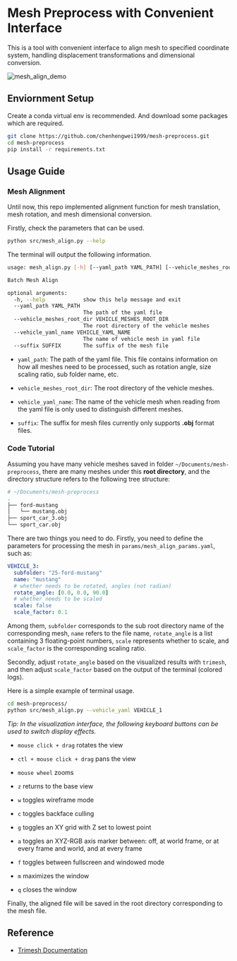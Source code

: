 # Mesh Preprocess with Convenient Interface

This is a tool with convenient interface to align mesh to specified coordinate system, handling displacement transformations and dimensional conversion.

![mesh_align_demo](./imgs/mesh_align_demo.gif)

## Enviornment Setup

Create a conda virtual env is recommended. And download some packages which are required.

```bash
git clone https://github.com/chenhengwei1999/mesh-preprocess.git
cd mesh-preprocess
pip install -r requirements.txt
```

## Usage Guide

### Mesh Alignment

Until now, this repo implemented alignment function for mesh translation, mesh rotation, and mesh dimensional conversion.

Firstly, check the parameters that can be used.

```bash
python src/mesh_align.py --help
```

The terminal will output the following information.

```bash
usage: mesh_align.py [-h] [--yaml_path YAML_PATH] [--vehicle_meshes_root_dir VEHICLE_MESHES_ROOT_DIR] [--vehicle_yaml_name VEHICLE_YAML_NAME] [--suffix SUFFIX]

Batch Mesh Align

optional arguments:
  -h, --help            show this help message and exit
  --yaml_path YAML_PATH
                        The path of the yaml file
  --vehicle_meshes_root_dir VEHICLE_MESHES_ROOT_DIR
                        The root directory of the vehicle meshes
  --vehicle_yaml_name VEHICLE_YAML_NAME
                        The name of vehicle mesh in yaml file
  --suffix SUFFIX       The suffix of the mesh file
```

- `yaml_path`: The path of the yaml file. This file contains information on how all meshes need to be processed, such as rotation angle, size scaling ratio, sub folder name, etc.

- `vehicle_meshes_root_dir`: The root directory of the vehicle meshes.

- `vehicle_yaml_name`: The name of the vehicle mesh when reading from the yaml file is only used to distinguish different meshes.

- `suffix`: The suffix for mesh files currently only supports **.obj** format files.

### Code Tutorial

Assuming you have many vehicle meshes saved in folder `~/Documents/mesh-preprocess`, there are many meshes under this **root directory**, and the directory structure refers to the following tree structure:

```bash
# ~/Documents/mesh-preprocess
.
├── ford-mustang
│   └── mustang.obj
├── sport_car_3.obj
└── sport_car.obj
```

There are two things you need to do. Firstly, you need to define the parameters for processing the mesh in `params/mesh_align_params.yaml`, such as:

```yaml
VEHICLE_3:
  subfolder: "25-ford-mustang"
  name: "mustang"
  # whether needs to be rotated, angles (not radian)
  rotate_angle: [0.0, 0.0, 90.0]
  # whether needs to be scaled
  scale: false
  scale_factor: 0.1
```

Among them, `subfolder` corresponds to the sub root directory name of the corresponding mesh, `name` refers to the file name, `rotate_angle` is a list containing 3 floating-point numbers, `scale` represents whether to scale, and `scale_factor` is the corresponding scaling ratio.

Secondly, adjust `rotate_angle` based on the visualized results with ``trimesh``, and then adjust `scale_factor` based on the output of the terminal (colored logs).

Here is a simple example of terminal usage.

```bash
cd mesh-preprocess/
python src/mesh_align.py --vehicle_yaml VEHICLE_1
```

*Tip: In the visualization interface, the following keyboard buttons can be used to switch display effects.*


- `mouse click + drag` rotates the view

- `ctl + mouse click + drag` pans the view

- `mouse wheel` zooms

- `z` returns to the base view

- `w` toggles wireframe mode

- `c` toggles backface culling

- `g` toggles an XY grid with Z set to lowest point

- `a` toggles an XYZ-RGB axis marker between: off, at world frame, or at every frame and world, and at every frame

- `f` toggles between fullscreen and windowed mode

- `m` maximizes the window

- `q` closes the window

Finally, the aligned file will be saved in the root directory corresponding to the mesh file.

## Reference

- [Trimesh Documentation](https://trimesh.org/index.html)